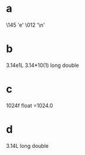 # a
\145 'e'
\012 '\n'

# b
3.14e1L 3.14\*10(1) long double

# c
1024f float =1024.0

# d
3.14L long double
